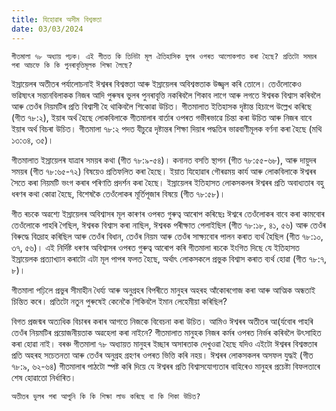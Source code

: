 ```yaml
---
title: যিহোৱাৰ অসীম বিশ্বস্ততা
date: 03/03/2024
---
```


`গীতমালা ৭৮ অধ্যায় পঢ়ক। এই গীতত কি তিনিটা মূল ঐতিহাসিক যুগৰ ওপৰত আলোকপাত কৰা হৈছে? প্ৰতিটো সময়ৰ পৰা আচফে কি কি পুনৰাবৃত্তিমূলক শিক্ষা লৈছে?`

ইস্ৰায়েলৰ অতীতৰ পৰ্যালোচনাই ঈশ্বৰৰ বিশ্বস্ততা আৰু ইস্ৰায়েলৰ অবিশ্বস্ততাক উজ্জ্বল কৰি তোলে। তেওঁলোকেও ভৱিষ্যৎৰ সন্তানবিলাকক নিজৰ আদি পুৰুষৰ ভুলৰ পুনৰাবৃত্তি নকৰিবলৈ শিকাব লাগে আৰু লগতে ঈশ্বৰক বিশ্বাস কৰিবলৈ আৰু তেওঁৰ নিয়মটিৰ প্ৰতি বিশ্বাসী হৈ থাকিবলৈ শিকোৱা উচিত। গীতমালাত ইতিহাসক দৃষ্টান্ত হিচাপে উল্লেখ কৰিছে (গীত ৭৮:২), ইয়াৰ অৰ্থ হৈছে লোকবিলাকে গীতমালাৰ বাৰ্তাৰ ওপৰত গভীৰভাৱে চিন্তা কৰা উচিত আৰু নিজৰ বাবে ইয়াৰ অৰ্থ বিচৰা উচিত। গীতমালা ৭৮:২ পদত যীচুৱে দৃষ্টান্তৰ শিক্ষা দিয়াৰ পদ্ধতিৰ ভাৱবাণীমূলক বৰ্ণনা কৰা হৈছে (মথি ১৩:৩৪, ৩৫)।

গীতমালাত ইস্ৰায়েলৰ যাত্ৰাৰ সময়ৰ কথা (গীত ৭৮:৯-৫৪)। কনানত বসতি স্থাপন (গীত ৭৮:৫৫-৬৮), আৰু দায়ুদৰ সময়ৰ (গীত ৭৮:৬৫-৭২) বিষয়েও প্ৰতিফলিত কৰা হৈছে। ইয়াত যিহোৱাৰ গৌৰৱময় কাৰ্য আৰু লোকবিলাকে ঈশ্বৰৰ সৈতে কৰা নিয়মটি ভংগ কৰাৰ পৰিণতি প্ৰদৰ্শন কৰা হৈছে। ইস্ৰায়েলৰ ইতিহাসত লোকসকলৰ ঈশ্বৰৰ প্ৰতি অবাধ্যতাৰ বহু ধৰণৰ কথা কোৱা হৈছে, বিশেষকৈ তেওঁলোকৰ মূৰ্তিপূজাৰ বিষয়ে (গীত ৭৮:৫৮)।

গীত ৰচকে অৱশ্যে ইস্ৰায়েলৰ অবিশ্বাসৰ মূল কাৰণৰ ওপৰত গুৰুত্ব আৰোপ কৰিছেঃ ঈশ্বৰে তেওঁলোকৰ বাবে কৰা কামবোৰ তেওঁলোকে পাহৰি গৈছিল, ঈশ্বৰক বিশ্বাস কৰা নাছিল, ঈশ্বৰক পৰীক্ষাত পেলাইছিল (গীত ৭৮:১৮, ৪১, ৫৬) আৰু তেওঁৰ বিৰুদ্ধে বিদ্ৰোহ কৰিছিল আৰু তেওঁৰ বিধান, তেওঁৰ নিয়ম আৰু তেওঁৰ সাক্ষ্যবোৰ পালন কৰাত ব্যৰ্থ হৈছিল (গীত ৭৮:১০, ৩৭, ৫৬)। এই নিৰ্দিষ্ট ধৰণৰ অবিশ্বাসৰ ওপৰত গুৰুত্ব আৰোপ কৰি গীতমালা ৰচকে ইংগিত দিছে যে ইতিহাসত ইস্ৰায়েলক প্ৰত্যাখ্যান কৰাটো এটা মূল পাপৰ ফলত হৈছে, অৰ্থাৎ লোকসকলে প্ৰভুক বিশ্বাস কৰাত ব্যৰ্থ হোৱা (গীত ৭৮:৭, ৮)।

গীতমালা পঢ়িলে প্ৰভুৰ সীমাহীন ধৈৰ্য্য আৰু অনুগ্ৰহৰ বিপৰীতে মানুহৰ অহৰহ আঁকোৰগোজ কৰা আৰু আত্মিক অন্ধতাই চিন্তিত কৰে। প্ৰতিটো নতুন পুৰুষেই কেনেকৈ শিকিবলৈ ইমান লেহেমীয়া কৰিছিল?

বিগত প্ৰজন্মৰ অত্যধিক বিচাৰৰ কৰাৰ আগতে নিজকে বিবেচনা কৰা উচিত। আমিও ঈশ্বৰৰ অতীতৰ আ(ৰ্যবোৰ পাহৰি তেওঁৰ নিয়মটিৰ প্ৰয়োজনীয়তাক অৱহেলা কৰা নাইনে? গীতমালাত মানুহক নিজৰ কৰ্মৰ ওপৰত নিৰ্ভৰ কৰিবলৈ উৎসাহিত কৰা হোৱা নাই। বৰঞ্চ গীতমালা ৭৮ অধ্যায়ত মানুহৰ ইচ্ছাৰ অসাৰতাক দেখুওৱা হৈছে যদিও এইটো ঈশ্বৰৰ বিশ্বস্ততাৰ প্ৰতি অহৰহ সচেতনতা আৰু তেওঁৰ অনুগ্ৰহ গ্ৰহণৰ ওপৰত ভিত্তি কৰি নহয়। ঈশ্বৰৰ লোকসকলৰ অসফল যুদ্ধই (গীত ৭৮:৯, ৬২-৬৪) গীতমালাৰ পাঠটো স্পষ্ট কৰি দিয়ে যে ঈশ্বৰৰ প্ৰতি বিশ্বাসযোগ্যতাৰ বাহিৰেও মানুহৰ প্ৰচেষ্টা বিফলতাৰে শেষ হোৱাতো নিৰ্ধাৰিত।

`অতীতৰ ভুলৰ পৰা আপুনি কি কি শিক্ষা লাভ কৰিছে বা কি শিকা উচিত?`